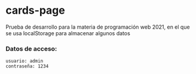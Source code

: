 # cards-page

Prueba de desarrollo para la materia de programación web 2021, en el que se usa localStorage para almacenar algunos datos

### Datos de acceso:
`usuario: admin`\
`contraseña: 1234`

